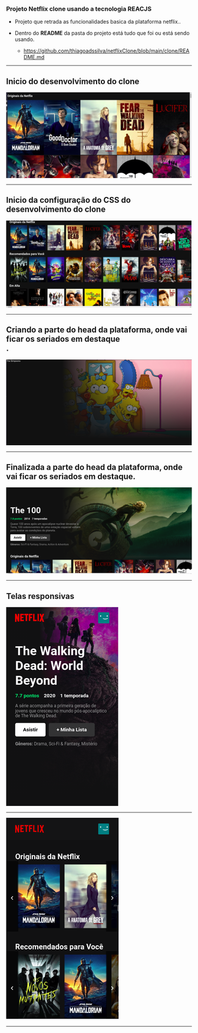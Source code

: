 ### Projeto Netflix clone usando a tecnologia <b>REACJS</b>
- Projeto que retrada as funcionalidades  basica da plataforma netflix..

- Dentro do <b>README</b> da pasta do projeto está tudo que foi ou está sendo usando.
   * https://github.com/thiagoadssilva/netflixClone/blob/main/clone/README.md

<hr/>

## <b>Inicio</b> do desenvolvimento do clone

![Tela Principal](images/incial.png)
<hr>

## <b>Inicio da configuração do CSS</b> do desenvolvimento do clone

![Tela Principal](images/inicial2.png)
<hr>

## Criando a parte do head da plataforma, onde vai ficar os <b>seriados em destaque</br>.

![Tela Principal](images/head.png)
<hr>

## Finalizada a parte do head da plataforma, onde vai ficar os <b>seriados em destaque.</br>

![Tela Principal](images/headFeito.png)
<hr>

## Telas <b>responsivas<b/>

![Tela Principal](images/telaPrincipalCelular.png)
<hr>

![Tela Principal](images/listaFilmesCelular.png )
<hr>




